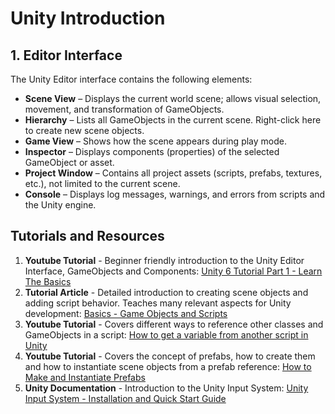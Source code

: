 # Unity Introduction

## 1. Editor Interface

The Unity Editor interface contains the following elements:

- **Scene View** – Displays the current world scene; allows visual selection, movement, and transformation of GameObjects.
- **Hierarchy** – Lists all GameObjects in the current scene. Right-click here to create new scene objects.
- **Game View** – Shows how the scene appears during play mode.
- **Inspector** – Displays components (properties) of the selected GameObject or asset.
- **Project Window** – Contains all project assets (scripts, prefabs, textures, etc.), not limited to the current scene.
- **Console** – Displays log messages, warnings, and errors from scripts and the Unity engine.

## Tutorials and Resources

1.	**Youtube Tutorial** - Beginner friendly introduction to the Unity Editor Interface, GameObjects and Components: [Unity 6 Tutorial Part 1 - Learn The Basics](https://www.youtube.com/watch?v=HwI90YLqMaY&list=PLZ1b66Z1KFKhO7R6Q588cdWxdnVxpPmA8&index=2)
2.	**Tutorial Article** - Detailed introduction to creating scene objects and adding script behavior. Teaches many relevant aspects for Unity development: [Basics - Game Objects and Scripts](https://catlikecoding.com/unity/tutorials/basics/game-objects-and-scripts/)
3.	**Youtube Tutorial** - Covers different ways to reference other classes and GameObjects in a script: [How to get a variable from another script in Unity](https://www.youtube.com/watch?v=2pCkInvkwZ0)
4.	**Youtube Tutorial** - Covers the concept of prefabs, how to create them and how to instantiate scene objects from a prefab reference: [How to Make and Instantiate Prefabs](https://www.youtube.com/watch?v=IfcCXVXjLNM)
5.	**Unity Documentation** - Introduction to the Unity Input System: [Unity Input System - Installation and Quick Start Guide](https://docs.unity3d.com/Packages/com.unity.inputsystem@1.0/manual/Installation.html) 
